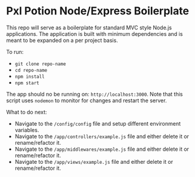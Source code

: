 # Pxl Potion Node/Express Boilerplate
This repo will serve as a boilerplate for standard MVC style Node.js applications. The application is built with minimum dependencies and is meant to be expanded on a per project basis.

To run:
- `git clone repo-name`
- `cd repo-name`
- `npm install`
- `npm start`

The app should no be running on: `http://localhost:3000`. Note that this script uses `nodemon` to monitor for changes and restart the server.

What to do next:
- Navigate to the `/config/config` file and setup different environment variables.
- Navigate to the `/app/controllers/example.js` file and either delete it or rename/refactor it.
- Navigate to the `/app/middlewares/example.js` file and either delete it or rename/refactor it.
- Navigate to the `/app/views/example.js` file and either delete it or rename/refactor it.


